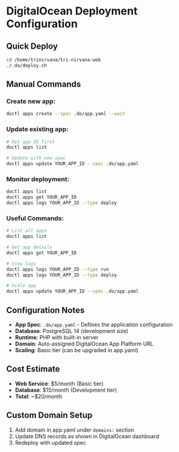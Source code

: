 # DigitalOcean Deployment Configuration

## Quick Deploy

```bash
cd /home/trinirvana/tri-nirvana-web
./.do/deploy.sh
```

## Manual Commands

### Create new app:
```bash
doctl apps create --spec .do/app.yaml --wait
```

### Update existing app:
```bash
# Get app ID first
doctl apps list

# Update with new spec
doctl apps update YOUR_APP_ID --spec .do/app.yaml
```

### Monitor deployment:
```bash
doctl apps list
doctl apps get YOUR_APP_ID
doctl apps logs YOUR_APP_ID --type deploy
```

### Useful Commands:
```bash
# List all apps
doctl apps list

# Get app details
doctl apps get YOUR_APP_ID

# View logs
doctl apps logs YOUR_APP_ID --type run
doctl apps logs YOUR_APP_ID --type deploy

# Scale app
doctl apps update YOUR_APP_ID --spec .do/app.yaml
```

## Configuration Notes

- **App Spec**: `.do/app.yaml` - Defines the application configuration
- **Database**: PostgreSQL 14 (development size)
- **Runtime**: PHP with built-in server
- **Domain**: Auto-assigned DigitalOcean App Platform URL
- **Scaling**: Basic tier (can be upgraded in app.yaml)

## Cost Estimate
- **Web Service**: $5/month (Basic tier)
- **Database**: $15/month (Development tier)
- **Total**: ~$20/month

## Custom Domain Setup
1. Add domain in app.yaml under `domains:` section
2. Update DNS records as shown in DigitalOcean dashboard
3. Redeploy with updated spec